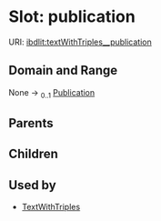 
# Slot: publication




URI: [ibdlit:textWithTriples__publication](http://w3id.org/ontogpt/ibd_literature/textWithTriples__publication)


## Domain and Range

None &#8594;  <sub>0..1</sub> [Publication](Publication.md)

## Parents


## Children


## Used by

 * [TextWithTriples](TextWithTriples.md)
